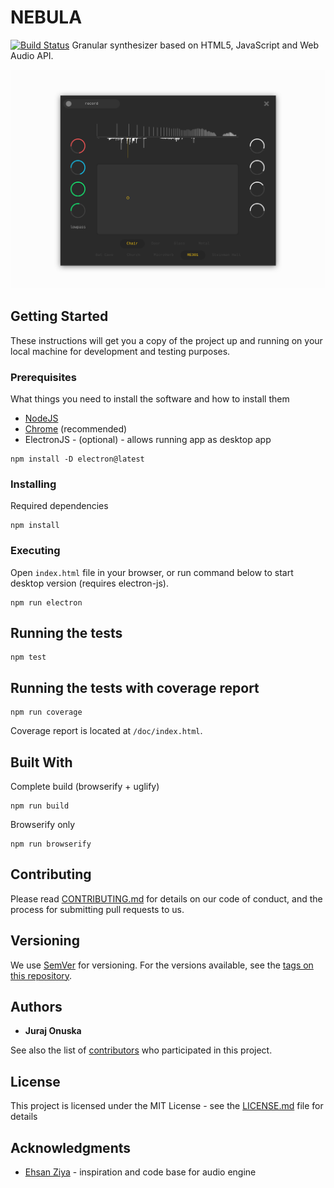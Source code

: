 # NEBULA

[![Build Status](https://travis-ci.org/nthe/nebula.svg?branch=master)](https://travis-ci.org/nthe/nebula) Granular synthesizer based on HTML5, JavaScript and Web Audio API.

![screen](screen.png)

## Getting Started

These instructions will get you a copy of the project up and running on your local machine for development and testing purposes.

### Prerequisites

What things you need to install the software and how to install them

-   [NodeJS](https://nodejs.org/en/download/)
-   [Chrome](https://www.google.com/chrome/) (recommended)
-   ElectronJS - (optional) - allows running app as desktop app

```
npm install -D electron@latest
```

### Installing

Required dependencies

```
npm install
```

### Executing

Open `index.html` file in your browser, or run command below to start desktop version (requires electron-js).

```
npm run electron
```

## Running the tests

```
npm test
```

## Running the tests with coverage report

```
npm run coverage
```

Coverage report is located at `/doc/index.html`.

## Built With

Complete build (browserify + uglify)

```
npm run build
```

Browserify only

```
npm run browserify
```

## Contributing

Please read [CONTRIBUTING.md](CONTRIBUTING.md) for details on our code of conduct, and the process for submitting pull requests to us.

## Versioning

We use [SemVer](http://semver.org/) for versioning. For the versions available, see the [tags on this repository](https://github.com/nthe/elements/tags).

## Authors

-   **Juraj Onuska**

See also the list of [contributors](https://github.com/nthe/elements/contributors) who participated in this project.

## License

This project is licensed under the MIT License - see the [LICENSE.md](LICENSE.md) file for details

## Acknowledgments

-   [Ehsan Ziya](https://github.com/zya/granular) - inspiration and code base for audio engine
